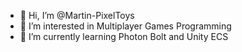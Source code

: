 - 👋 Hi, I’m @Martin-PixelToys
- 👀 I’m interested in Multiplayer Games Programming
- 🌱 I’m currently learning Photon Bolt and Unity ECS


<!---
Martin-PixelToys/Martin-PixelToys is a ✨ special ✨ repository because its `README.md` (this file) appears on your GitHub profile.
You can click the Preview link to take a look at your changes.
- 💞️ I’m looking to collaborate on ...
- 📫 How to reach me ...
--->
